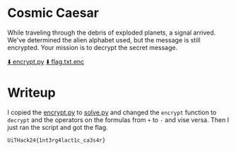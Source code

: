 # Cosmic Caesar

While traveling through the debris of exploded planets, a signal arrived. We've determined the alien alphabet used, but the message is still encrypted. Your mission is to decrypt the secret message.

[⬇️ encrypt.py](./encrypt.py)
[⬇️ flag.txt.enc](./flag.txt.enc)

# Writeup

I copied the [encrypt.py](encrypt.py) to [solve.py](solve.py) and changed the `encrypt` function to `decrypt` and the operators on the formulas from `+` to `-` and vise versa. Then I just ran the script and got the flag.

```bash
UiTHack24{1nt3rg4lact1c_ca3s4r}
```